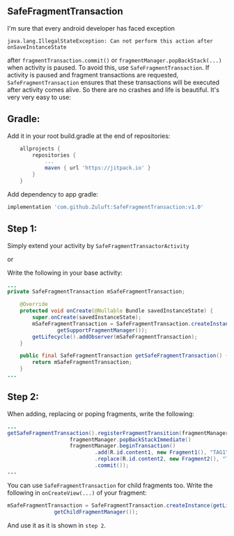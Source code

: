 ## SafeFragmentTransaction
I'm sure that every android developer has faced exception

```java.lang.IllegalStateException: Can not perform this action after onSaveInstanceState``` 

after ```fragmentTransaction.commit()``` or ```fragmentManager.popBackStack(...)``` when activity is paused. To avoid this, use ```SafeFragmentTransaction```. If activity is paused and fragment transactions are requested, ```SafeFragmentTransaction``` ensures that these transactions will be executed after activity comes alive. So there are no crashes and life is beautiful. 
It's very very easy to use:

## Gradle:
Add it in your root build.gradle at the end of repositories:
```Groovy
	allprojects {
		repositories {
			...
			maven { url 'https://jitpack.io' }
		}
	}
```
Add dependency to app gradle:
```Groovy
implementation 'com.github.Zuluft:SafeFragmentTransaction:v1.0'
```

## Step 1:

Simply extend your activity by ```SafeFragmentTransactorActivity```

or

Write the following in your base activity:
```Java
...
private SafeFragmentTransaction mSafeFragmentTransaction;

    @Override
    protected void onCreate(@Nullable Bundle savedInstanceState) {
        super.onCreate(savedInstanceState);
        mSafeFragmentTransaction = SafeFragmentTransaction.createInstance(getLifecycle(),
                getSupportFragmentManager());
        getLifecycle().addObserver(mSafeFragmentTransaction);
    }

    public final SafeFragmentTransaction getSafeFragmentTransaction() {
        return mSafeFragmentTransaction;
    }
...
```

## Step 2:

When adding, replacing or poping fragments, write the following:
```Java
...
getSafeFragmentTransaction().registerFragmentTransition(fragmentManager ->
                    fragmentManager.popBackStackImmediate()
                    fragmentManager.beginTransaction()
                            .add(R.id.content1, new Fragment1(), "TAG1")
                            .replace(R.id.content2, new Fragment2(), "TAG2")
                            .commit());
...
```

You can use ```SafeFragmentTransaction``` for child fragments too. Write the following in ```onCreateView(...)``` of your fragment:

 ```Java
mSafeFragmentTransaction = SafeFragmentTransaction.createInstance(getLifecycle(),
                getChildFragmentManager());
```
And use it as it is shown in  ```step 2```.
